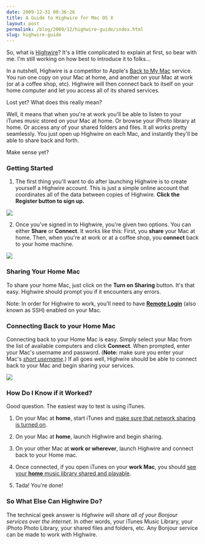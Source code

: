 ```yaml
---
date: 2009-12-31 00:36:26
title: A Guide to Highwire for Mac OS X
layout: post
permalink: /blog/2009/12/highwire-guide/index.html
slug: highwire-guide
---
```

So, what is <a href="http://clickontyler.com/highwire/">Highwire</a>? It's a little complicated to explain at first, so bear with me. I'm still working on how best to introduce it to folks...

In a nutshell, Highwire is a competitor to Apple's <a href="http://en.wikipedia.org/wiki/Back_to_My_Mac">Back to My Mac</a> service. You run one copy on your Mac at home, and another on your Mac at work (or at a coffee shop, etc). Highwire will then connect back to itself on your home computer and let you access all of its shared services.

Lost yet? What does this really mean?

Well, it means that when you're at work you'll be able to listen to your iTunes music stored on your Mac at home. Or browse your iPhoto library at home. Or access any of your shared folders and files. It all works pretty seamlessly. You just open up Highwire on each Mac, and instantly they'll be able to share back and forth.

Make sense yet?

<h3>Getting Started</h3>

1) The first thing you'll want to do after launching Highwire is to create yourself a Highwire account. This is just a simple online account that coordinates all of the data between copies of Highwire. <strong>Click the Register button to sign up.</strong>

<img src="http://cdn.tyler.fm/blog/hwguide1.png">

2) Once you've signed in to Highwire, you're given two options. You can either <strong>Share</strong> or <strong>Connect</strong>. It works like this: First, you <strong>share</strong> your Mac at home. Then, when you're at work or at a coffee shop, you <strong>connect</strong> back to your home machine.

<img src="http://cdn.tyler.fm/blog/hwguide2.png">

<h3>Sharing Your Home Mac</h3>

To share your home Mac, just click on the <strong>Turn on Sharing</strong> button. It's that easy. Highwire should prompt you if it encounters any errors.

Note: In order for Highwire to work, you'll need to have <strong><a href="http://cdn.tyler.fm/blog/hwguide3.png">Remote Login</a></strong> (also known as SSH) enabled on your Mac.

<h3>Connecting Back to your Home Mac</h3>

Connecting back to your Home Mac is easy. Simply select your Mac from the list of available computers and click <strong>Connect</strong>. When prompted, enter your Mac's username and password. (<strong>Note:</strong> make sure you enter your Mac's <em><a href="http://cdn.tyler.fm/blog/highwire-short-username.png">short username</a></em>.) If all goes well, Highwire should be able to connect back to your Mac and begin sharing your services.

<img src="http://cdn.tyler.fm/blog/hwguide4.png">

<h3>How Do I Know if it Worked?</h3>

Good question. The easiest way to test is using iTunes.

1) On your Mac at <strong>home</strong>, start iTunes and <a href="http://cdn.tyler.fm/blog/hwguide5.png">make sure that network sharing is turned on</a>.

2) On your Mac at <strong>home</strong>, launch Highwire and begin sharing.

3) On your other Mac at <strong>work or wherever</strong>, launch Highwire and connect back to your Home mac.

4) Once connected, if you open iTunes on your <strong>work Mac</strong>, you should <a href="http://cdn.tyler.fm/blog/hwguide6.png">see your <strong>home</strong> music library shared and playable</a>.

5) Tada! You're done!

<h3>So What Else Can Highwire Do?</h3>

The technical geek answer is <em>Highwire will share all of your Bonjour services over the internet</em>. In other words, your iTunes Music Library, your iPhoto Photo Library, your shared files and folders, etc. Any Bonjour service can be made to work with Highwire.